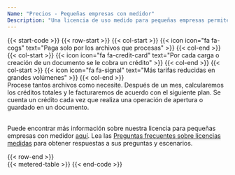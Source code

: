 ```yaml
---
Name: "Precios - Pequeñas empresas con medidor"
Description: "Una licencia de uso medido para pequeñas empresas permite que una cantidad ilimitada de desarrolladores de su organización creen una cantidad ilimitada de software de usuario final utilizando el producto que se puede usar dentro de su organización. Una licencia de pequeña empresa medida cubre a un número ilimitado de desarrolladores que trabajan en software de usuario final que utilizan la funcionalidad del producto."
---
```

{{< start-code >}}
{{< row-start >}}
{{< col-start >}}
{{< icon icon="fa fa-cogs" text="Paga solo por los archivos que procesas" >}}
{{< col-end >}}
{{< col-start >}}
{{< icon icon="fa fa-credit-card" text="Por cada carga o creación de un documento se le cobra un crédito" >}}
{{< col-end >}}
{{< col-start >}}
{{< icon icon="fa fa-signal" text="Más tarifas reducidas en grandes volúmenes" >}}
{{< col-end >}}
&nbsp;  
Procese tantos archivos como necesite. Después de un mes, calcularemos los créditos totales y le facturaremos de acuerdo con el siguiente plan. Se cuenta un crédito cada vez que realiza una operación de apertura o guardado en un documento.  
&nbsp;  

Puede encontrar más información sobre nuestra licencia para pequeñas empresas con medidor [aquí](https://purchase.groupdocs.com/policies/license-types/#metered-small-business-license). Lea las [Preguntas frecuentes sobre licencias medidas](https://purchase.groupdocs.com/faqs/licensing/metered/) para obtener respuestas a sus preguntas y escenarios.  

{{< row-end >}}
&nbsp;  
{{< metered-table >}}
{{< end-code >}}